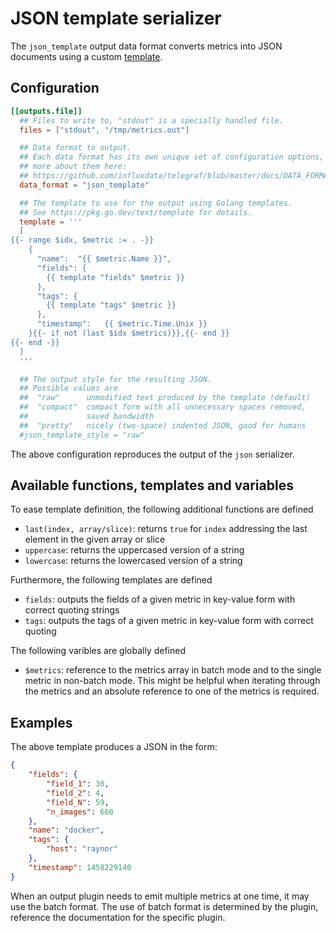# JSON template serializer

The `json_template` output data format converts metrics into JSON documents using a custom [template][golang_templates].

## Configuration

```toml
[[outputs.file]]
  ## Files to write to, "stdout" is a specially handled file.
  files = ["stdout", "/tmp/metrics.out"]

  ## Data format to output.
  ## Each data format has its own unique set of configuration options, read
  ## more about them here:
  ## https://github.com/influxdata/telegraf/blob/master/docs/DATA_FORMATS_OUTPUT.md
  data_format = "json_template"

  ## The template to use for the output using Golang templates.
  ## See https://pkg.go.dev/text/template for details.
  template = '''
  [
{{- range $idx, $metric := . -}}
    {
      "name":  "{{ $metric.Name }}",
      "fields": {
        {{ template "fields" $metric }}
      },
      "tags": {
        {{ template "tags" $metric }}
      },
      "timestamp":   {{ $metric.Time.Unix }}
    }{{- if not (last $idx $metrics)}},{{- end }}
{{- end -}}
  ]
  '''

  ## The output style for the resulting JSON.
  ## Possible values are
  ##  "raw"      unmodified text produced by the template (default)
  ##  "compact"  compact form with all unnecessary spaces removed,
  ##             saved bandwidth
  ##  "pretty"   nicely (two-space) indented JSON, good for humans
  #json_template_style = "raw"
```

The above configuration reproduces the output of the `json` serializer.

## Available functions, templates and variables

To ease template definition, the following additional functions are defined

- `last(index, array/slice)`: returns `true` for `index` addressing the last
                              element in the given array or slice
- `uppercase`: returns the uppercased version of a string
- `lowercase`: returns the lowercased version of a string

Furthermore, the following templates are defined

- `fields`: outputs the fields of a given metric in key-value form with correct quoting strings
- `tags`: outputs the tags of a given metric in key-value form with correct quoting

The following varibles are globally defined

- `$metrics`: reference to the metrics array in batch mode and to the single metric in
              non-batch mode. This might be helpful when iterating through the metrics
              and an absolute  reference to one of the metrics is required.

## Examples

The above template produces a JSON in the form:

```json
{
    "fields": {
        "field_1": 30,
        "field_2": 4,
        "field_N": 59,
        "n_images": 660
    },
    "name": "docker",
    "tags": {
        "host": "raynor"
    },
    "timestamp": 1458229140
}
```

When an output plugin needs to emit multiple metrics at one time, it may use
the batch format. The use of batch format is determined by the plugin,
reference the documentation for the specific plugin.

[golang_templates]: https://pkg.go.dev/text/template
